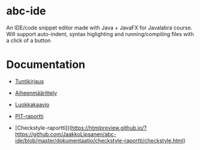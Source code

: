 # abc-ide
An IDE/code snippet editor made with Java + JavaFX for Javalabra course.
Will support auto-indent, syntax higlighting and running/compiling files with a click of a button

# Documentation
- [Tuntikirjaus](/dokumentaatio/tuntikirjaus.md)
- [Aiheenmäärittely](/dokumentaatio/aihemäärittely.md)
- [Luokkakaavio](/dokumentaatio/luokkakaavio.png)

- [PIT-raportti](https://htmlpreview.github.io/?https://github.com/JaakkoLipsanen/abc-ide/blob/master/dokumentaatio/pit-raportti/index.html)
- [Checkstyle-raportti]((https://htmlpreview.github.io/?https://github.com/JaakkoLipsanen/abc-ide/blob/master/dokumentaatio/checkstyle-raportti/checkstyle.html)
